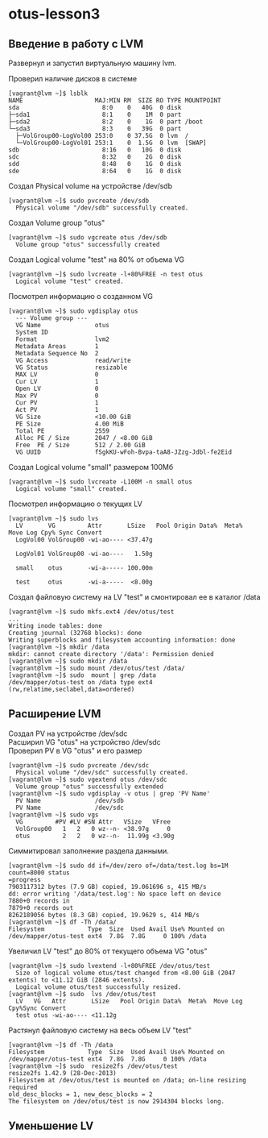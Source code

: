# otus-lesson3

## Введение в работу с LVM

Развернул и запустил виртуальную машину lvm.

Проверил наличие дисков в системе
```
[vagrant@lvm ~]$ lsblk
NAME                    MAJ:MIN RM  SIZE RO TYPE MOUNTPOINT
sda                       8:0    0   40G  0 disk
├─sda1                    8:1    0    1M  0 part
├─sda2                    8:2    0    1G  0 part /boot
└─sda3                    8:3    0   39G  0 part
  ├─VolGroup00-LogVol00 253:0    0 37.5G  0 lvm  /
  └─VolGroup00-LogVol01 253:1    0  1.5G  0 lvm  [SWAP]
sdb                       8:16   0   10G  0 disk
sdc                       8:32   0    2G  0 disk
sdd                       8:48   0    1G  0 disk
sde                       8:64   0    1G  0 disk
```
Создал Physical volume на устройстве /dev/sdb 
```
[vagrant@lvm ~]$ sudo pvcreate /dev/sdb
  Physical volume "/dev/sdb" successfully created.
```

Создал Volume group "otus"
```
[vagrant@lvm ~]$ sudo vgcreate otus /dev/sdb
  Volume group "otus" successfully created
```
Создал Logical volume "test" на 80% от объема VG
```
[vagrant@lvm ~]$ sudo lvcreate -l+80%FREE -n test otus
  Logical volume "test" created.
```

Посмотрел информацию о созданном VG
```
[vagrant@lvm ~]$ sudo vgdisplay otus
  --- Volume group ---
  VG Name               otus
  System ID
  Format                lvm2
  Metadata Areas        1
  Metadata Sequence No  2
  VG Access             read/write
  VG Status             resizable
  MAX LV                0
  Cur LV                1
  Open LV               0
  Max PV                0
  Cur PV                1
  Act PV                1
  VG Size               <10.00 GiB
  PE Size               4.00 MiB
  Total PE              2559
  Alloc PE / Size       2047 / <8.00 GiB
  Free  PE / Size       512 / 2.00 GiB
  VG UUID               fSgkKU-wFoh-Bvpa-taA8-JZzg-Jdbl-fe2Eid
```

Создал Logical volume "small" размером 100Мб
```
[vagrant@lvm ~]$ sudo lvcreate -L100M -n small otus
  Logical volume "small" created.
```

Посмотрел информацию о текущих LV
```
[vagrant@lvm ~]$ sudo lvs
  LV       VG         Attr       LSize   Pool Origin Data%  Meta%  Move Log Cpy% Sync Convert
  LogVol00 VolGroup00 -wi-ao---- <37.47g

  LogVol01 VolGroup00 -wi-ao----   1.50g

  small    otus       -wi-a----- 100.00m

  test     otus       -wi-a-----  <8.00g
```

Создал файловую систему на LV "test" и смонтировал ее в каталог /data
```
[vagrant@lvm ~]$ sudo mkfs.ext4 /dev/otus/test
...
Writing inode tables: done
Creating journal (32768 blocks): done
Writing superblocks and filesystem accounting information: done
[vagrant@lvm ~]$ mkdir /data
mkdir: cannot create directory '/data': Permission denied
[vagrant@lvm ~]$ sudo mkdir /data
[vagrant@lvm ~]$ sudo mount /dev/otus/test /data/
[vagrant@lvm ~]$ sudo  mount | grep /data
/dev/mapper/otus-test on /data type ext4 (rw,relatime,seclabel,data=ordered)
```

## Расширение LVM

Создал PV на устройстве /dev/sdc  
Расширил VG "otus" на устройство /dev/sdc  
Проверил PV в VG "otus" и его размер   
```
[vagrant@lvm ~]$ sudo pvcreate /dev/sdc
  Physical volume "/dev/sdc" successfully created.
[vagrant@lvm ~]$ sudo vgextend otus /dev/sdc
  Volume group "otus" successfully extended
[vagrant@lvm ~]$ sudo vgdisplay -v otus | grep 'PV Name'
  PV Name               /dev/sdb
  PV Name               /dev/sdc
[vagrant@lvm ~]$ sudo vgs
  VG         #PV #LV #SN Attr   VSize   VFree
  VolGroup00   1   2   0 wz--n- <38.97g     0
  otus         2   2   0 wz--n-  11.99g <3.90g
```

Симмитировал заполнение раздела данными.
```
[vagrant@lvm ~]$ sudo dd if=/dev/zero of=/data/test.log bs=1M count=8000 status
=progress
7903117312 bytes (7.9 GB) copied, 19.061696 s, 415 MB/s
dd: error writing '/data/test.log': No space left on device
7880+0 records in
7879+0 records out
8262189056 bytes (8.3 GB) copied, 19.9629 s, 414 MB/s
[vagrant@lvm ~]$ df -Th /data/
Filesystem            Type  Size  Used Avail Use% Mounted on
/dev/mapper/otus-test ext4  7.8G  7.8G     0 100% /data
```

Увеличил LV "test" до 80% от текущего объема VG "otus"
```
[vagrant@lvm ~]$ sudo lvextend -l+80%FREE /dev/otus/test
  Size of logical volume otus/test changed from <8.00 GiB (2047 extents) to <11.12 GiB (2846 extents).
  Logical volume otus/test successfully resized.
[vagrant@lvm ~]$ sudo  lvs /dev/otus/test
  LV   VG   Attr       LSize   Pool Origin Data%  Meta%  Move Log Cpy%Sync Convert
  test otus -wi-ao---- <11.12g
```

Растянул файловую систему на весь объем LV "test"
```
[vagrant@lvm ~]$ df -Th /data
Filesystem            Type  Size  Used Avail Use% Mounted on
/dev/mapper/otus-test ext4  7.8G  7.8G     0 100% /data
[vagrant@lvm ~]$ sudo  resize2fs /dev/otus/test
resize2fs 1.42.9 (28-Dec-2013)
Filesystem at /dev/otus/test is mounted on /data; on-line resizing required
old_desc_blocks = 1, new_desc_blocks = 2
The filesystem on /dev/otus/test is now 2914304 blocks long.
```

## Уменьшение LV

